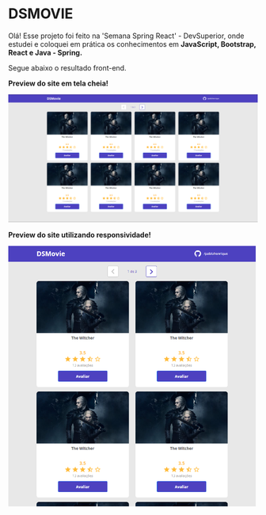 # DSMOVIE


Olá!
Esse projeto foi feito na 'Semana Spring React' - DevSuperior, onde estudei e coloquei em prática os conhecimentos em <strong>JavaScript, Bootstrap, React e Java - Spring.</strong>

Segue abaixo o resultado front-end.

<strong>Preview do site em tela cheia!</strong>
<p align="center">
  <img width="1000px" src="./frontend/site-fullscreen.png">
</p>

<strong>Preview do site utilizando responsividade!</strong>
<p>
  <img width="500px" src="./frontend/site-sidescreen.png">
</p>
